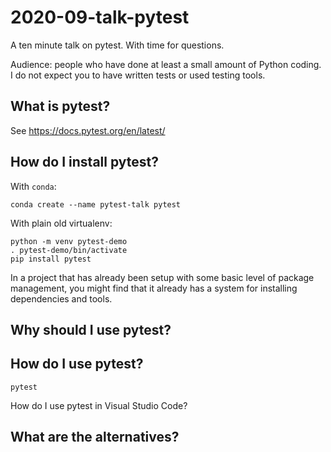 # 2020-09-talk-pytest

A ten minute talk on pytest. With time for questions.

Audience: people who have done at least a small amount of Python coding.
I do not expect you to have written tests or used testing tools.

## What is pytest?

See https://docs.pytest.org/en/latest/

## How do I install pytest?

With `conda`:

    conda create --name pytest-talk pytest
    
With plain old virtualenv:

    python -m venv pytest-demo
    . pytest-demo/bin/activate
    pip install pytest
    
In a project that has already been setup with
some basic level of package management,
you might find that it already has a system for installing dependencies and tools.

## Why should I use pytest?

## How do I use pytest?

    pytest
    
How do I use pytest in Visual Studio Code?

## What are the alternatives?
